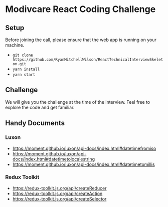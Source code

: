 # Modivcare React Coding Challenge 

## Setup

Before joining the call, please ensure that the web app is running on your machine.

- `git clone https://github.com/RyanMitchellWilson/ReactTechnicalInterviewSkeleton.git`
- `yarn install`
- `yarn start`

## Challenge
We will give you the challenge at the time of the interview. Feel free to explore the code and get familiar.

## Handy Documents
### Luxon
- https://moment.github.io/luxon/api-docs/index.html#datetimefromiso
- https://moment.github.io/luxon/api-docs/index.html#datetimetolocalestring
- https://moment.github.io/luxon/api-docs/index.html#datetimetomillis

### Redux Toolkit
- https://redux-toolkit.js.org/api/createReducer
- https://redux-toolkit.js.org/api/createAction
- https://redux-toolkit.js.org/api/createSelector